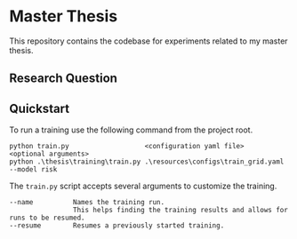 # Master Thesis

This repository contains the codebase for experiments related to my master thesis.

## Research Question

## Quickstart

To run a training use the following command from the project root.

```
python train.py                   <configuration yaml file>           <optional arguments>
python .\thesis\training\train.py .\resources\configs\train_grid.yaml --model risk
```

The `train.py` script accepts several arguments to customize the training.

```
--name          Names the training run.
                This helps finding the training results and allows for runs to be resumed.
--resume        Resumes a previously started training.
```

